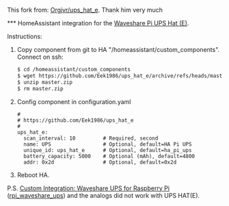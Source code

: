 This fork from: [Orgjvr/ups_hat_e](https://github.com/Orgjvr/ups_hat_e). Thank him very much

*** HomeAssistant integration for the [Waveshare Pi UPS Hat (E)](https://www.waveshare.com/wiki/UPS_HAT_(E)).

Instructions:
1) Copy component from git to HA "/homeassistant/custom_components". Connect on ssh:
   ```bash
   $ cd /homeassistant/custom_components
   $ wget https://github.com/Eek1986/ups_hat_e/archive/refs/heads/master.zip
   $ unzip master.zip
   $ rm master.zip
   ```
2) Config component in configuration.yaml
   ```
   #
   # https://github.com/Eek1986/ups_hat_e
   #
   ups_hat_e:
     scan_interval: 10         # Required, second
     name: UPS                 # Optional, default=HA Pi UPS
     unique_id: ups_hat_e      # Optional, default=ha_pi_ups
     battery_capacity: 5000    # Optional (mAh), default=4800
     addr: 0x2d                # Optional, default=0x2d
   ```
3) Reboot HA.

P.S. [Custom Integration: Waveshare UPS for Raspberry Pi](https://community.home-assistant.io/t/custom-integration-waveshare-ups-for-raspberry-pi/577833) ([rpi_waveshare_ups](https://github.com/uvjim/rpi_waveshare_ups)) and the analogs did not work with UPS HAT(E).
